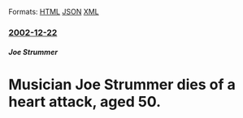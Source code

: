 
Formats: [HTML](/news/2002/12/22/musician-joe-strummer-dies-of-a-heart-attack-aged-50.html)  [JSON](/news/2002/12/22/musician-joe-strummer-dies-of-a-heart-attack-aged-50.json)  [XML](/news/2002/12/22/musician-joe-strummer-dies-of-a-heart-attack-aged-50.xml)  

### [2002-12-22](/news/2002/12/22/index.md)

##### Joe Strummer
# Musician Joe Strummer dies of a heart attack, aged 50.



